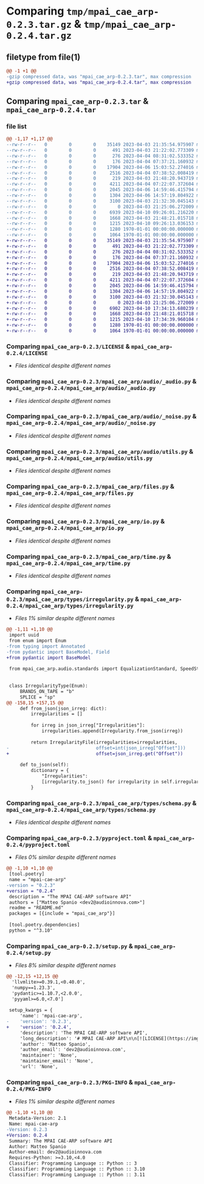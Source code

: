 # Comparing `tmp/mpai_cae_arp-0.2.3.tar.gz` & `tmp/mpai_cae_arp-0.2.4.tar.gz`

## filetype from file(1)

```diff
@@ -1 +1 @@
-gzip compressed data, was "mpai_cae_arp-0.2.3.tar", max compression
+gzip compressed data, was "mpai_cae_arp-0.2.4.tar", max compression
```

## Comparing `mpai_cae_arp-0.2.3.tar` & `mpai_cae_arp-0.2.4.tar`

### file list

```diff
@@ -1,17 +1,17 @@
--rw-r--r--   0        0        0    35149 2023-04-03 21:35:54.975907 mpai_cae_arp-0.2.3/LICENSE
--rw-r--r--   0        0        0      491 2023-04-03 21:22:02.773309 mpai_cae_arp-0.2.3/README.md
--rw-r--r--   0        0        0      276 2023-04-04 08:31:02.533352 mpai_cae_arp-0.2.3/mpai_cae_arp/__init__.py
--rw-r--r--   0        0        0      176 2023-04-04 07:37:21.160932 mpai_cae_arp-0.2.3/mpai_cae_arp/audio/__init__.py
--rw-r--r--   0        0        0    17904 2023-04-06 15:03:52.274016 mpai_cae_arp-0.2.3/mpai_cae_arp/audio/_audio.py
--rw-r--r--   0        0        0     2516 2023-04-04 07:38:52.008419 mpai_cae_arp-0.2.3/mpai_cae_arp/audio/_noise.py
--rw-r--r--   0        0        0      219 2023-04-03 21:48:20.943719 mpai_cae_arp-0.2.3/mpai_cae_arp/audio/standards.py
--rw-r--r--   0        0        0     4211 2023-04-04 07:22:07.372604 mpai_cae_arp-0.2.3/mpai_cae_arp/audio/utils.py
--rw-r--r--   0        0        0     2045 2023-04-06 14:59:46.415794 mpai_cae_arp-0.2.3/mpai_cae_arp/files.py
--rw-r--r--   0        0        0     1304 2023-04-06 14:57:19.804922 mpai_cae_arp-0.2.3/mpai_cae_arp/io.py
--rw-r--r--   0        0        0     3100 2023-04-03 21:32:30.045143 mpai_cae_arp-0.2.3/mpai_cae_arp/time.py
--rw-r--r--   0        0        0        0 2023-04-03 21:25:06.272009 mpai_cae_arp-0.2.3/mpai_cae_arp/types/__init__.py
--rw-r--r--   0        0        0     6939 2023-04-10 09:26:01.216220 mpai_cae_arp-0.2.3/mpai_cae_arp/types/irregularity.py
--rw-r--r--   0        0        0     1668 2023-04-03 21:48:21.015718 mpai_cae_arp-0.2.3/mpai_cae_arp/types/schema.py
--rw-r--r--   0        0        0     1215 2023-04-10 09:26:13.036153 mpai_cae_arp-0.2.3/pyproject.toml
--rw-r--r--   0        0        0     1280 1970-01-01 00:00:00.000000 mpai_cae_arp-0.2.3/setup.py
--rw-r--r--   0        0        0     1064 1970-01-01 00:00:00.000000 mpai_cae_arp-0.2.3/PKG-INFO
+-rw-r--r--   0        0        0    35149 2023-04-03 21:35:54.975907 mpai_cae_arp-0.2.4/LICENSE
+-rw-r--r--   0        0        0      491 2023-04-03 21:22:02.773309 mpai_cae_arp-0.2.4/README.md
+-rw-r--r--   0        0        0      276 2023-04-04 08:31:02.533352 mpai_cae_arp-0.2.4/mpai_cae_arp/__init__.py
+-rw-r--r--   0        0        0      176 2023-04-04 07:37:21.160932 mpai_cae_arp-0.2.4/mpai_cae_arp/audio/__init__.py
+-rw-r--r--   0        0        0    17904 2023-04-06 15:03:52.274016 mpai_cae_arp-0.2.4/mpai_cae_arp/audio/_audio.py
+-rw-r--r--   0        0        0     2516 2023-04-04 07:38:52.008419 mpai_cae_arp-0.2.4/mpai_cae_arp/audio/_noise.py
+-rw-r--r--   0        0        0      219 2023-04-03 21:48:20.943719 mpai_cae_arp-0.2.4/mpai_cae_arp/audio/standards.py
+-rw-r--r--   0        0        0     4211 2023-04-04 07:22:07.372604 mpai_cae_arp-0.2.4/mpai_cae_arp/audio/utils.py
+-rw-r--r--   0        0        0     2045 2023-04-06 14:59:46.415794 mpai_cae_arp-0.2.4/mpai_cae_arp/files.py
+-rw-r--r--   0        0        0     1304 2023-04-06 14:57:19.804922 mpai_cae_arp-0.2.4/mpai_cae_arp/io.py
+-rw-r--r--   0        0        0     3100 2023-04-03 21:32:30.045143 mpai_cae_arp-0.2.4/mpai_cae_arp/time.py
+-rw-r--r--   0        0        0        0 2023-04-03 21:25:06.272009 mpai_cae_arp-0.2.4/mpai_cae_arp/types/__init__.py
+-rw-r--r--   0        0        0     6902 2023-04-10 17:34:13.680239 mpai_cae_arp-0.2.4/mpai_cae_arp/types/irregularity.py
+-rw-r--r--   0        0        0     1668 2023-04-03 21:48:21.015718 mpai_cae_arp-0.2.4/mpai_cae_arp/types/schema.py
+-rw-r--r--   0        0        0     1215 2023-04-10 17:34:39.960104 mpai_cae_arp-0.2.4/pyproject.toml
+-rw-r--r--   0        0        0     1280 1970-01-01 00:00:00.000000 mpai_cae_arp-0.2.4/setup.py
+-rw-r--r--   0        0        0     1064 1970-01-01 00:00:00.000000 mpai_cae_arp-0.2.4/PKG-INFO
```

### Comparing `mpai_cae_arp-0.2.3/LICENSE` & `mpai_cae_arp-0.2.4/LICENSE`

 * *Files identical despite different names*

### Comparing `mpai_cae_arp-0.2.3/mpai_cae_arp/audio/_audio.py` & `mpai_cae_arp-0.2.4/mpai_cae_arp/audio/_audio.py`

 * *Files identical despite different names*

### Comparing `mpai_cae_arp-0.2.3/mpai_cae_arp/audio/_noise.py` & `mpai_cae_arp-0.2.4/mpai_cae_arp/audio/_noise.py`

 * *Files identical despite different names*

### Comparing `mpai_cae_arp-0.2.3/mpai_cae_arp/audio/utils.py` & `mpai_cae_arp-0.2.4/mpai_cae_arp/audio/utils.py`

 * *Files identical despite different names*

### Comparing `mpai_cae_arp-0.2.3/mpai_cae_arp/files.py` & `mpai_cae_arp-0.2.4/mpai_cae_arp/files.py`

 * *Files identical despite different names*

### Comparing `mpai_cae_arp-0.2.3/mpai_cae_arp/io.py` & `mpai_cae_arp-0.2.4/mpai_cae_arp/io.py`

 * *Files identical despite different names*

### Comparing `mpai_cae_arp-0.2.3/mpai_cae_arp/time.py` & `mpai_cae_arp-0.2.4/mpai_cae_arp/time.py`

 * *Files identical despite different names*

### Comparing `mpai_cae_arp-0.2.3/mpai_cae_arp/types/irregularity.py` & `mpai_cae_arp-0.2.4/mpai_cae_arp/types/irregularity.py`

 * *Files 1% similar despite different names*

```diff
@@ -1,11 +1,10 @@
 import uuid
 from enum import Enum
-from typing import Annotated
-from pydantic import BaseModel, Field
+from pydantic import BaseModel
 
 from mpai_cae_arp.audio.standards import EqualizationStandard, SpeedStandard
 
 
 class IrregularityType(Enum):
     BRANDS_ON_TAPE = "b"
     SPLICE = "sp"
@@ -158,15 +157,15 @@
     def from_json(json_irreg: dict):
         irregularities = []
 
         for irreg in json_irreg["Irregularities"]:
             irregularities.append(Irregularity.from_json(irreg))
 
         return IrregularityFile(irregularities=irregularities,
-                                offset=int(json_irreg["Offset"]))
+                                offset=json_irreg.get("Offset"))
 
     def to_json(self):
         dictionary = {
             "Irregularities":
             [irregularity.to_json() for irregularity in self.irregularities],
         }
```

### Comparing `mpai_cae_arp-0.2.3/mpai_cae_arp/types/schema.py` & `mpai_cae_arp-0.2.4/mpai_cae_arp/types/schema.py`

 * *Files identical despite different names*

### Comparing `mpai_cae_arp-0.2.3/pyproject.toml` & `mpai_cae_arp-0.2.4/pyproject.toml`

 * *Files 0% similar despite different names*

```diff
@@ -1,10 +1,10 @@
 [tool.poetry]
 name = "mpai-cae-arp"
-version = "0.2.3"
+version = "0.2.4"
 description = "The MPAI CAE-ARP software API"
 authors = ["Matteo Spanio <dev2@audioinnova.com>"]
 readme = "README.md"
 packages = [{include = "mpai_cae_arp"}]
 
 [tool.poetry.dependencies]
 python = "^3.10"
```

### Comparing `mpai_cae_arp-0.2.3/setup.py` & `mpai_cae_arp-0.2.4/setup.py`

 * *Files 8% similar despite different names*

```diff
@@ -12,15 +12,15 @@
  'llvmlite>=0.39.1,<0.40.0',
  'numpy==1.23.3',
  'pydantic>=1.10.7,<2.0.0',
  'pyyaml>=6.0,<7.0']
 
 setup_kwargs = {
     'name': 'mpai-cae-arp',
-    'version': '0.2.3',
+    'version': '0.2.4',
     'description': 'The MPAI CAE-ARP software API',
     'long_description': '# MPAI CAE-ARP API\n\n[![LICENSE](https://img.shields.io/badge/license-GPLv3-blue.svg)](https://img.shields.io/badge/license-GPLv3-blue.svg)\n\n## Description\n\nThis package provides a set of tools for common task in MPAI CAE-ARP standard. It is usend in the official implementation of the standard and can be used as well to develop your own.\n\n## License\n\nThis software is licensed under the GPLv3 license. See the [official site](http://www.gnu.org/licenses/gpl-3.0.html) for more information.\n',
     'author': 'Matteo Spanio',
     'author_email': 'dev2@audioinnova.com',
     'maintainer': 'None',
     'maintainer_email': 'None',
     'url': 'None',
```

### Comparing `mpai_cae_arp-0.2.3/PKG-INFO` & `mpai_cae_arp-0.2.4/PKG-INFO`

 * *Files 1% similar despite different names*

```diff
@@ -1,10 +1,10 @@
 Metadata-Version: 2.1
 Name: mpai-cae-arp
-Version: 0.2.3
+Version: 0.2.4
 Summary: The MPAI CAE-ARP software API
 Author: Matteo Spanio
 Author-email: dev2@audioinnova.com
 Requires-Python: >=3.10,<4.0
 Classifier: Programming Language :: Python :: 3
 Classifier: Programming Language :: Python :: 3.10
 Classifier: Programming Language :: Python :: 3.11
```

